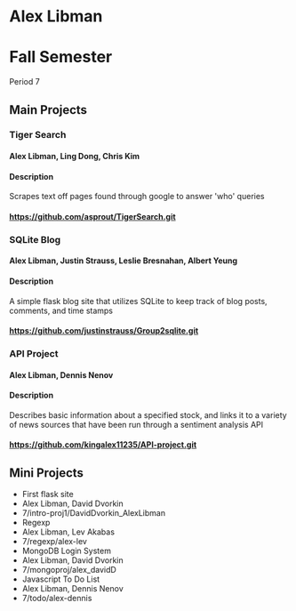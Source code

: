 Alex Libman
============

# Fall Semester
Period 7

## Main Projects
### Tiger Search
#### Alex Libman, Ling Dong, Chris Kim
#### Description
Scrapes text off pages found through google to answer 'who' queries
#### https://github.com/asprout/TigerSearch.git

### SQLite Blog
#### Alex Libman, Justin Strauss, Leslie Bresnahan, Albert Yeung
#### Description
A simple flask blog site that utilizes SQLite to keep track of blog posts, comments, and time stamps
#### https://github.com/justinstrauss/Group2sqlite.git

### API Project
#### Alex Libman, Dennis Nenov
#### Description
Describes basic information about a specified stock, and links it to a variety of news sources that have been run through a sentiment analysis API
#### https://github.com/kingalex11235/API-project.git

## Mini Projects

 * First flask site
  * Alex Libman, David Dvorkin
  * 7/intro-proj1/DavidDvorkin_AlexLibman
 * Regexp
  * Alex Libman, Lev Akabas
  * 7/regexp/alex-lev
 * MongoDB Login System
  * Alex Libman, David Dvorkin
  * 7/mongoproj/alex_davidD
 * Javascript To Do List
  * Alex Libman, Dennis Nenov
  * 7/todo/alex-dennis

